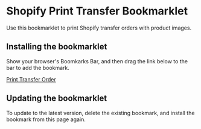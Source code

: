 # Shopify Print Transfer Bookmarklet

Use this bookmarklet to print Shopify transfer orders with product images.

## Installing the bookmarklet

Show your browser's Boomkarks Bar, and then drag the link below to the bar to
add the bookmark.

<a href="javascript:(()=>{const e=document.querySelector('table.Polaris-DataTable__Table thead tr'),l=e.firstChild.cloneNode(!1);l.textContent='Image',e.prepend(l);const t=document.querySelector('table.Polaris-DataTable__Table tfoot tr'),a=t.firstChild.cloneNode(!1);t.prepend(a);let o=document.querySelectorAll('[class^=\'_Thumbnail\']');document.querySelectorAll('.Polaris-DataTable__TableRow').forEach(((e,l)=>{const t=e.firstChild.cloneNode(!1),a=o[l].cloneNode(!0);a.setAttribute('class',''),a.querySelector('span.Polaris-Thumbnail').classList.replace('Polaris-Thumbnail--sizeSmall','Polaris-Thumbnail--sizeLarge'),t.appendChild(a),e.prepend(t)})),window.print()})();">Print Transfer Order</a>

## Updating the bookmarklet

To update to the latest version, delete the existing bookmark, and install the
bookmark from this page again.
